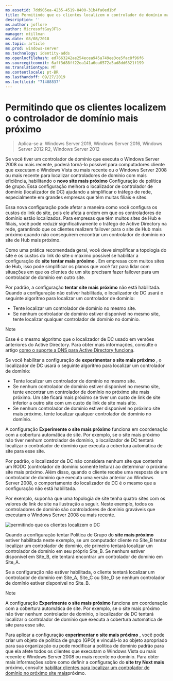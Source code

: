```yaml
---
ms.assetid: 7dd905ea-4235-4519-8400-31b4fa0ed1bf
title: Permitindo que os clientes localizem o controlador de domínio mais próximo
description: ''
ms.author: joflore
author: MicrosoftGuyJFlo
manager: mtillman
ms.date: 08/08/2018
ms.topic: article
ms.prod: windows-server
ms.technology: identity-adds
ms.openlocfilehash: ed7663242ae254ecea945a749ee3ce5fac8f96f6
ms.sourcegitcommit: 6aff3d88ff22ea141a6ea6572a5ad8dd6321f199
ms.translationtype: MT
ms.contentlocale: pt-BR
ms.lasthandoff: 09/27/2019
ms.locfileid: "71408837"
---
```

# <a name="enabling-clients-to-locate-the-next-closest-domain-controller"></a>Permitindo que os clientes localizem o controlador de domínio mais próximo

>Aplica-se a: Windows Server 2019, Windows Server 2016, Windows Server 2012 R2, Windows Server 2012

Se você tiver um controlador de domínio que executa o Windows Server 2008 ou mais recente, poderá torná-lo possível para computadores cliente que executam o Windows Vista ou mais recente ou o Windows Server 2008 ou mais recente para localizar controladores de domínio com mais eficiência, habilitando o **novo site mais próximo** Configuração de política de grupo. Essa configuração melhora o localizador de controlador de domínio (localizador de DC) ajudando a simplificar o tráfego de rede, especialmente em grandes empresas que têm muitas filiais e sites.

Essa nova configuração pode afetar a maneira como você configura os custos do link do site, pois ele afeta a ordem em que os controladores de domínio estão localizados. Para empresas que têm muitos sites de Hub e filiais, você pode reduzir significativamente o tráfego de Active Directory na rede, garantindo que os clientes realizem failover para o site de Hub mais próximo quando não conseguirem encontrar um controlador de domínio no site de Hub mais próximo.

Como uma prática recomendada geral, você deve simplificar a topologia do site e os custos do link do site o máximo possível se habilitar a configuração do **site tentar mais próximo** . Em empresas com muitos sites de Hub, isso pode simplificar os planos que você faz para lidar com situações em que os clientes de um site precisam fazer failover para um controlador de domínio em outro site.

Por padrão, a configuração **tentar site mais próximo** não está habilitada. Quando a configuração não estiver habilitada, o localizador de DC usará o seguinte algoritmo para localizar um controlador de domínio:

- Tente localizar um controlador de domínio no mesmo site.
- Se nenhum controlador de domínio estiver disponível no mesmo site, tente localizar qualquer controlador de domínio no domínio.

> [!NOTE]
> Esse é o mesmo algoritmo que o localizador de DC usado em versões anteriores do Active Directory. Para obter mais informações, consulte o artigo [como o suporte a DNS para Active Directory funciona](https://go.microsoft.com/fwlink/?LinkId=108587).

Se você habilitar a configuração de **experimentar o site mais próximo** , o localizador de DC usará o seguinte algoritmo para localizar um controlador de domínio:

- Tente localizar um controlador de domínio no mesmo site.
- Se nenhum controlador de domínio estiver disponível no mesmo site, tente encontrar um controlador de domínio no próximo site mais próximo. Um site ficará mais próximo se tiver um custo de link de site inferior a outro site com um custo de link de site mais alto.
- Se nenhum controlador de domínio estiver disponível no próximo site mais próximo, tente localizar qualquer controlador de domínio no domínio.

A configuração **Experimente o site mais próximo** funciona em coordenação com a cobertura automática de site. Por exemplo, se o site mais próximo não tiver nenhum controlador de domínio, o localizador de DC tentará localizar o controlador de domínio que executa a cobertura automática de site para esse site.

Por padrão, o localizador de DC não considera nenhum site que contenha um RODC (controlador de domínio somente leitura) ao determinar o próximo site mais próximo. Além disso, quando o cliente recebe uma resposta de um controlador de domínio que executa uma versão anterior ao Windows Server 2008, o comportamento do localizador de DC é o mesmo que a configuração não está habilitada.

Por exemplo, suponha que uma topologia de site tenha quatro sites com os valores de link de site na ilustração a seguir. Neste exemplo, todos os controladores de domínio são controladores de domínio graváveis que executam o Windows Server 2008 ou mais recente.

![permitindo que os clientes localizem o DC](media/Enabling-Clients-to-Locate-the-Next-Closest-Domain-Controller/beff4087-fb2a-463b-96ac-d440a9e29b75.gif)

Quando a configuração tentar Política de Grupo do **site mais próximo** estiver habilitada neste exemplo, se um computador cliente no Site_B tentar localizar um controlador de domínio, ele primeiro tentará localizar um controlador de domínio em seu próprio Site_B. Se nenhum estiver disponível em Site_B, ele tentará encontrar um controlador de domínio em Site_A.

Se a configuração não estiver habilitada, o cliente tentará localizar um controlador de domínio em Site_A, Site_C ou Site_D se nenhum controlador de domínio estiver disponível no Site_B.

> [!NOTE]
> A configuração **Experimente o site mais próximo** funciona em coordenação com a cobertura automática de site. Por exemplo, se o site mais próximo não tiver nenhum controlador de domínio, o localizador de DC tentará localizar o controlador de domínio que executa a cobertura automática de site para esse site.

Para aplicar a configuração **experimentar o site mais próximo** , você pode criar um objeto de política de grupo (GPO) e vinculá-lo ao objeto apropriado para sua organização ou pode modificar a política de domínio padrão para que ela afete todos os clientes que executam o Windows Vista ou mais recente e Windows Server 2008 ou mais recente no domínio. Para obter mais informações sobre como definir a configuração do **site try Next mais** próximo, consulte [habilitar clientes para localizar um controlador de domínio no próximo site mais](https://technet.microsoft.com/library/cc772592.aspx)próximo.
